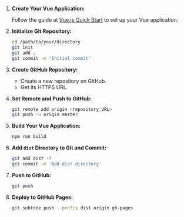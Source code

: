 
1. **Create Your Vue Application:**

   Follow the guide at [Vue.js Quick Start](https://vuejs.org/guide/quick-start#creating-a-vue-application) to set up your Vue application.

2. **Initialize Git Repository:**

   ```bash
   cd /path/to/your/directory
   git init
   git add .
   git commit -m 'Initial commit'
   ```

3. **Create GitHub Repository:**

   - Create a new repository on GitHub.
   - Get its HTTPS URL.

4. **Set Remote and Push to GitHub:**

   ```bash
   git remote add origin <repository_URL>
   git push -u origin master
   ```

5. **Build Your Vue Application:**

   ```bash
   npm run build
   ```

6. **Add `dist` Directory to Git and Commit:**

   ```bash
   git add dist -f
   git commit -m 'Add dist directory'
   ```

7. **Push to GitHub:**

   ```bash
   git push
   ```

8. **Deploy to GitHub Pages:**

   ```bash
   git subtree push --prefix dist origin gh-pages
   ```

